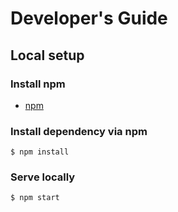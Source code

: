 # Developer's Guide

## Local setup

### Install npm

* [npm](https://nodejs.org/en/download/)

### Install dependency via npm

```
$ npm install
```

### Serve locally

```
$ npm start
```
